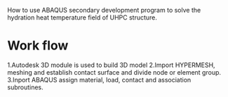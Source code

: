 How to use ABAQUS secondary development program to solve the hydration heat temperature field of UHPC structure.
# Work flow
1.Autodesk 3D module is used to build 3D model
2.Import HYPERMESH, meshing and establish contact surface and divide node or element group.
3.Inport ABAQUS assign material, load, contact and association subroutines.
